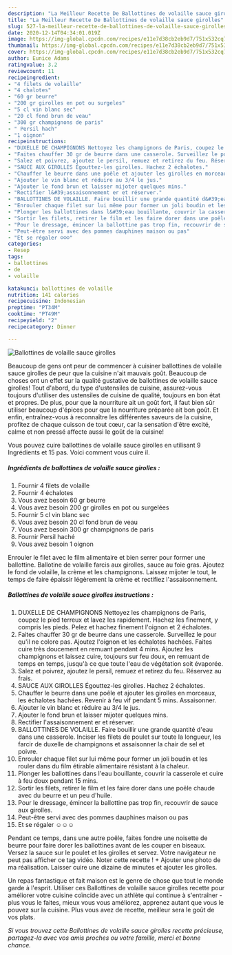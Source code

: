 ```yaml
---
description: "La Meilleur Recette De Ballottines de volaille sauce girolles"
title: "La Meilleur Recette De Ballottines de volaille sauce girolles"
slug: 527-la-meilleur-recette-de-ballottines-de-volaille-sauce-girolles
date: 2020-12-14T04:34:01.019Z
image: https://img-global.cpcdn.com/recipes/e11e7d38cb2eb9d7/751x532cq70/ballottines-de-volaille-sauce-girolles-photo-principale-de-la-recette.jpg
thumbnail: https://img-global.cpcdn.com/recipes/e11e7d38cb2eb9d7/751x532cq70/ballottines-de-volaille-sauce-girolles-photo-principale-de-la-recette.jpg
cover: https://img-global.cpcdn.com/recipes/e11e7d38cb2eb9d7/751x532cq70/ballottines-de-volaille-sauce-girolles-photo-principale-de-la-recette.jpg
author: Eunice Adams
ratingvalue: 3.2
reviewcount: 11
recipeingredient:
- "4 filets de volaille"
- "4 chalotes"
- "60 gr beurre"
- "200 gr girolles en pot ou surgeles"
- "5 cl vin blanc sec"
- "20 cl fond brun de veau"
- "300 gr champignons de paris"
- " Persil hach"
- "1 oignon"
recipeinstructions:
- "DUXELLE DE CHAMPIGNONS Nettoyez les champignons de Paris, coupez le pied terreux et lavez les rapidement. Hachez les finement, y compris les pieds. Pelez et hachez finement l&#39;oignon et 2 échalotes."
- "Faites chauffer 30 gr de beurre dans une casserole. Surveillez le pour qu&#39;il ne colore pas. Ajoutez l&#39;oignon et les échalotes hachées. Faites cuire très doucement en remuant pendant 4 mins. Ajoutez les champignons et laissez cuire, toujours sur feu doux, en remuant de temps en temps, jusqu&#39;à ce que toute l&#39;eau de végétation soit évaporée."
- "Salez et poivrez, ajoutez le persil, remuez et retirez du feu. Réservez au frais."
- "SAUCE AUX GIROLLES Égouttez-les girolles. Hachez 2 échalotes."
- "Chauffer le beurre dans une poêle et ajouter les girolles en morceaux, les échalotes hachées. Revenir à feu vif pendant 5 mins. Assaisonner."
- "Ajouter le vin blanc et réduire au 3/4 le jus."
- "Ajouter le fond brun et laisser mijoter quelques mins."
- "Rectifier l&#39;assaisonnement er et réserver."
- "BALLOTTINES DE VOLAILLE. Faire bouillir une grande quantité d&#39;eau dans une casserole. Inciser les filets de poulet sur toute la longueur, les farcir de duxelle de champignons et assaisonner la chair de sel et poivre."
- "Enrouler chaque filet sur lui même pour former un joli boudin et les rouler dans du film étirable alimentaire résistant à la chaleur."
- "Plonger les ballottines dans l&#39;eau bouillante, couvrir la casserole et cuire à feu doux pendant 15 mins."
- "Sortir les filets, retirer le film et les faire dorer dans une poêle chaude avec du beurre et un peu d&#39;huile."
- "Pour le dressage, émincer la ballottine pas trop fin, recouvrir de sauce aux girolles."
- "Peut-être servi avec des pommes dauphines maison ou pas"
- "Et se régaler ☺️☺️☺️"
categories:
- Resep
tags:
- ballottines
- de
- volaille

katakunci: ballottines de volaille 
nutrition: 141 calories
recipecuisine: Indonesian
preptime: "PT34M"
cooktime: "PT49M"
recipeyield: "2"
recipecategory: Dinner

---
```



![Ballottines de volaille sauce girolles](https://img-global.cpcdn.com/recipes/e11e7d38cb2eb9d7/751x532cq70/ballottines-de-volaille-sauce-girolles-photo-principale-de-la-recette.jpg)

Beaucoup de gens ont peur de commencer à cuisiner ballottines de volaille sauce girolles de peur que la cuisine n'ait mauvais goût. Beaucoup de choses ont un effet sur la qualité gustative de ballottines de volaille sauce girolles! Tout d'abord, du type d'ustensiles de cuisine, assurez-vous toujours d'utiliser des ustensiles de cuisine de qualité, toujours en bon état et propres. De plus, pour que la nourriture ait un goût fort, il faut bien sûr utiliser beaucoup d'épices pour que la nourriture préparée ait bon goût. Et enfin, entraînez-vous à reconnaître les différentes saveurs de la cuisine, profitez de chaque cuisson de tout cœur, car la sensation d'être excité, calme et non pressé affecte aussi le goût de la cuisine!

<!--inarticleads1-->

Vous pouvez cuire ballottines de volaille sauce girolles en utilisant 9 Ingrédients et 15 pas. Voici comment vous cuire il.

##### Ingrédients de ballottines de volaille sauce girolles :

1. Fournir 4 filets de volaille
1. Fournir 4 échalotes
1. Vous avez besoin 60 gr beurre
1. Vous avez besoin 200 gr girolles en pot ou surgelées
1. Fournir 5 cl vin blanc sec
1. Vous avez besoin 20 cl fond brun de veau
1. Vous avez besoin 300 gr champignons de paris
1. Fournir  Persil haché
1. Vous avez besoin 1 oignon


Enrouler le filet avec le film alimentaire et bien serrer pour former une ballottine. Ballotine de volaille farcis aux girolles, sauce au foie gras. Ajoutez le fond de volaille, la crème et les champignons. Laissez mijoter le tout, le temps de faire épaissir légèrement la crème et rectifiez l&#39;assaisonnement. 

<!--inarticleads2-->

##### Ballottines de volaille sauce girolles instructions :

1. DUXELLE DE CHAMPIGNONS Nettoyez les champignons de Paris, coupez le pied terreux et lavez les rapidement. Hachez les finement, y compris les pieds. Pelez et hachez finement l&#39;oignon et 2 échalotes.
1. Faites chauffer 30 gr de beurre dans une casserole. Surveillez le pour qu&#39;il ne colore pas. Ajoutez l&#39;oignon et les échalotes hachées. Faites cuire très doucement en remuant pendant 4 mins. Ajoutez les champignons et laissez cuire, toujours sur feu doux, en remuant de temps en temps, jusqu&#39;à ce que toute l&#39;eau de végétation soit évaporée.
1. Salez et poivrez, ajoutez le persil, remuez et retirez du feu. Réservez au frais.
1. SAUCE AUX GIROLLES Égouttez-les girolles. Hachez 2 échalotes.
1. Chauffer le beurre dans une poêle et ajouter les girolles en morceaux, les échalotes hachées. Revenir à feu vif pendant 5 mins. Assaisonner.
1. Ajouter le vin blanc et réduire au 3/4 le jus.
1. Ajouter le fond brun et laisser mijoter quelques mins.
1. Rectifier l&#39;assaisonnement er et réserver.
1. BALLOTTINES DE VOLAILLE. Faire bouillir une grande quantité d&#39;eau dans une casserole. Inciser les filets de poulet sur toute la longueur, les farcir de duxelle de champignons et assaisonner la chair de sel et poivre.
1. Enrouler chaque filet sur lui même pour former un joli boudin et les rouler dans du film étirable alimentaire résistant à la chaleur.
1. Plonger les ballottines dans l&#39;eau bouillante, couvrir la casserole et cuire à feu doux pendant 15 mins.
1. Sortir les filets, retirer le film et les faire dorer dans une poêle chaude avec du beurre et un peu d&#39;huile.
1. Pour le dressage, émincer la ballottine pas trop fin, recouvrir de sauce aux girolles.
1. Peut-être servi avec des pommes dauphines maison ou pas
1. Et se régaler ☺️☺️☺️


Pendant ce temps, dans une autre poêle, faites fondre une noisette de beurre pour faire dorer les ballottines avant de les couper en biseaux. Versez la sauce sur le poulet et les girolles et servez. Votre navigateur ne peut pas afficher ce tag vidéo. Noter cette recette ! + Ajouter une photo de ma réalisation. Laisser cuire une dizaine de minutes et ajouter les girolles. 

<!--inarticleads1-->

<p>
Un repas fantastique et fait maison est le genre de chose que tout le monde garde à l'esprit. Utiliser ces Ballottines de volaille sauce girolles recette pour améliorer votre cuisine coïncide avec un athlète qui continue à s'entraîner - plus vous le faites, mieux vous vous améliorez, apprenez autant que vous le pouvez sur la cuisine. Plus vous avez de recette, meilleur sera le goût de vos plats.
</p>

<p>
<i>Si vous trouvez cette Ballottines de volaille sauce girolles recette précieuse, partagez-la avec vos amis proches ou votre famille, merci et bonne chance.</i>
</p>
